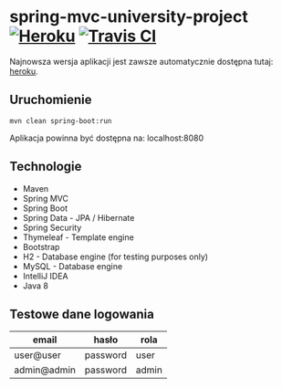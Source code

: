 # spring-mvc-university-project [![Heroku](https://heroku-badge.herokuapp.com/?app=spring-mvc-university-project&style=flat)](https://spring-mvc-university-project.herokuapp.com/) [![Travis CI](https://travis-ci.org/rmitula/spring-mvc-university-project.svg?branch=master)](https://travis-ci.org/rmitula/spring-mvc-university-project)
Najnowsza wersja aplikacji jest zawsze automatycznie dostępna tutaj: [heroku](https://spring-mvc-university-project.herokuapp.com/).

## Uruchomienie

```
mvn clean spring-boot:run
```
Aplikacja powinna być dostępna na: localhost:8080

## Technologie

* Maven
* Spring MVC
* Spring Boot
* Spring Data - JPA / Hibernate
* Spring Security
* Thymeleaf - Template engine
* Bootstrap
* H2 - Database engine (for testing purposes only)
* MySQL - Database engine
* IntelliJ IDEA
* Java 8

## Testowe dane logowania

email | hasło  | rola
------------ | ------------- | ----
user@user | password | user
admin@admin | password | admin
